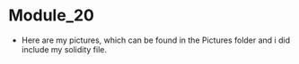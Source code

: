 # Module_20

* Here are my pictures, which can be found in the Pictures folder and i did include my solidity file.

